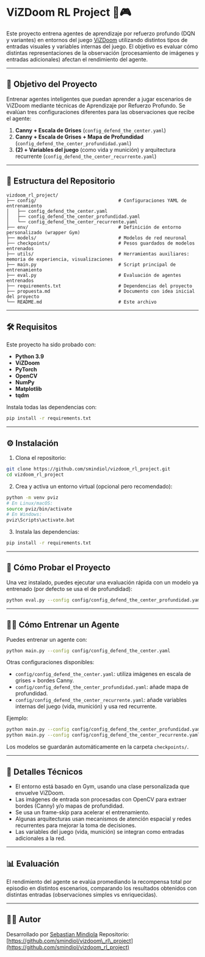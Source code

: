 # ViZDoom RL Project 🧠🎮

Este proyecto entrena agentes de aprendizaje por refuerzo profundo (DQN y variantes) en entornos del juego [ViZDoom](https://vizdoom.cs.put.edu.pl/) utilizando distintos tipos de entradas visuales y variables internas del juego. El objetivo es evaluar cómo distintas representaciones de la observación (procesamiento de imágenes y entradas adicionales) afectan el rendimiento del agente.

---

## 🚀 Objetivo del Proyecto

Entrenar agentes inteligentes que puedan aprender a jugar escenarios de ViZDoom mediante técnicas de Aprendizaje por Refuerzo Profundo. Se evalúan tres configuraciones diferentes para las observaciones que recibe el agente:

1. **Canny + Escala de Grises**
   (`config_defend_the_center.yaml`)
2. **Canny + Escala de Grises + Mapa de Profundidad**
   (`config_defend_the_center_profundidad.yaml`)
3. **(2) + Variables del juego** (como vida y munición) y arquitectura recurrente
   (`config_defend_the_center_recurrente.yaml`)

---

## 🧩 Estructura del Repositorio

```
vizdoom_rl_project/
├── config/                              # Configuraciones YAML de entrenamiento
│   ├── config_defend_the_center.yaml
│   ├── config_defend_the_center_profundidad.yaml
│   └── config_defend_the_center_recurrente.yaml
├── env/                                 # Definición de entorno personalizado (wrapper Gym)
├── models/                              # Modelos de red neuronal
├── checkpoints/                         # Pesos guardados de modelos entrenados
├── utils/                               # Herramientas auxiliares: memoria de experiencia, visualizaciones
├── main.py                              # Script principal de entrenamiento
├── eval.py                              # Evaluación de agentes entrenados
├── requirements.txt                     # Dependencias del proyecto
├── propuesta.md                         # Documento con idea inicial del proyecto
└── README.md                            # Este archivo
```

---

## 🛠️ Requisitos

Este proyecto ha sido probado con:

* **Python 3.9**
* **ViZDoom**
* **PyTorch**
* **OpenCV**
* **NumPy**
* **Matplotlib**
* **tqdm**

Instala todas las dependencias con:

```bash
pip install -r requirements.txt
```

---

## ⚙️ Instalación

1. Clona el repositorio:

```bash
git clone https://github.com/smindiol/vizdoom_rl_project.git
cd vizdoom_rl_project
```

2. Crea y activa un entorno virtual (opcional pero recomendado):

```bash
python -m venv pviz
# En Linux/macOS:
source pviz/bin/activate
# En Windows:
pviz\Scripts\activate.bat
```

3. Instala las dependencias:

```bash
pip install -r requirements.txt
```

---

## 🧪 Cómo Probar el Proyecto

Una vez instalado, puedes ejecutar una evaluación rápida con un modelo ya entrenado (por defecto se usa el de profundidad):

```bash
python eval.py --config config/config_defend_the_center_profundidad.yaml --model checkpoints/modelo_entrenado.pth
```

---

## 🏋️‍♂️ Cómo Entrenar un Agente

Puedes entrenar un agente con:

```bash
python main.py --config config/config_defend_the_center.yaml
```

Otras configuraciones disponibles:

* `config/config_defend_the_center.yaml`: utiliza imágenes en escala de grises + bordes Canny.
* `config/config_defend_the_center_profundidad.yaml`: añade mapa de profundidad.
* `config/config_defend_the_center_recurrente.yaml`: añade variables internas del juego (vida, munición) y usa red recurrente.

Ejemplo:

```bash
python main.py --config config/config_defend_the_center_profundidad.yaml
python main.py --config config/config_defend_the_center_recurrente.yaml
```

Los modelos se guardarán automáticamente en la carpeta `checkpoints/`.

---

## 🧠 Detalles Técnicos

* El entorno está basado en Gym, usando una clase personalizada que envuelve ViZDoom.
* Las imágenes de entrada son procesadas con OpenCV para extraer bordes (Canny) y/o mapas de profundidad.
* Se usa un frame-skip para acelerar el entrenamiento.
* Algunas arquitecturas usan mecanismos de atención espacial y redes recurrentes para mejorar la toma de decisiones.
* Las variables del juego (vida, munición) se integran como entradas adicionales a la red.

---

## 📊 Evaluación

El rendimiento del agente se evalúa promediando la recompensa total por episodio en distintos escenarios, comparando los resultados obtenidos con distintas entradas (observaciones simples vs enriquecidas).

---


## 👨‍💻 Autor

Desarrollado por [Sebastian Mindiola](https://github.com/smindiol)
Repositorio: [https://github.com/smindiol/vizdoom\_rl\_project](https://github.com/smindiol/vizdoom_rl_project)
